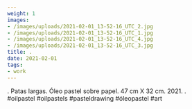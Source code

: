 ```yaml
---
weight: 1
images:
- /images/uploads/2021-02-01_13-52-16_UTC_2.jpg
- /images/uploads/2021-02-01_13-52-16_UTC_1.jpg
- /images/uploads/2021-02-01_13-52-16_UTC_4.jpg
- /images/uploads/2021-02-01_13-52-16_UTC_3.jpg
title: .
date: 2021-02-01
tags:
- work
---
```


.
Patas largas.
Óleo pastel sobre papel.
47 cm X 32 cm.
2021.
.
#oilpastel #oilpastels #pasteldrawing #óleopastel #art
